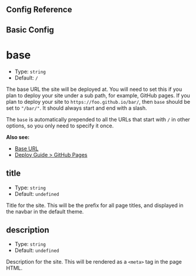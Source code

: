 
## Config Reference

<Bit/>

## Basic Config

# base

- Type: `string`
- Default: `/`

The base URL the site will be deployed at. You will need to set this if you plan to deploy your site under a sub path, for example, GitHub pages. If you plan to deploy your site to `https://foo.github.io/bar/`, then `base` should be set to `"/bar/"`. It should always start and end with a slash.

The `base` is automatically prepended to all the URLs that start with `/` in other options, so you only need to specify it once.

**Also see:**

- [Base URL](../guide/assets.md#base-url)
- [Deploy Guide > GitHub Pages](../guide/deploy.md#github-pages)

## title

- Type: `string`
- Default: `undefined`

Title for the site. This will be the prefix for all page titles, and displayed in the navbar in the default theme.

## description

- Type: `string`
- Default: `undefined`

Description for the site. This will be rendered as a `<meta>` tag in the page HTML.

